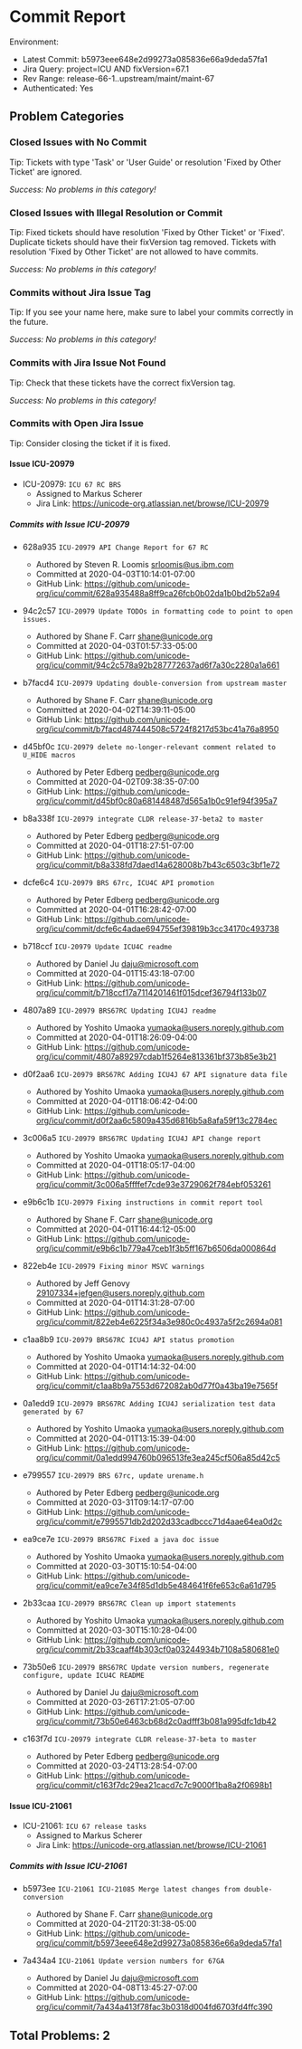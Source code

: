<!---
Copyright (C) 2018 and later: Unicode, Inc. and others.
License & terms of use: http://www.unicode.org/copyright.html
-->

Commit Report
=============

Environment:
- Latest Commit: b5973eee648e2d99273a085836e66a9deda57fa1
- Jira Query: project=ICU AND fixVersion=67.1
- Rev Range: release-66-1..upstream/maint/maint-67
- Authenticated: Yes

## Problem Categories
### Closed Issues with No Commit
Tip: Tickets with type 'Task' or 'User Guide' or resolution 'Fixed by Other Ticket' are ignored.

*Success: No problems in this category!*
### Closed Issues with Illegal Resolution or Commit
Tip: Fixed tickets should have resolution 'Fixed by Other Ticket' or 'Fixed'.
Duplicate tickets should have their fixVersion tag removed.
Tickets with resolution 'Fixed by Other Ticket' are not allowed to have commits.

*Success: No problems in this category!*

### Commits without Jira Issue Tag
Tip: If you see your name here, make sure to label your commits correctly in the future.

*Success: No problems in this category!*

### Commits with Jira Issue Not Found
Tip: Check that these tickets have the correct fixVersion tag.

*Success: No problems in this category!*

### Commits with Open Jira Issue
Tip: Consider closing the ticket if it is fixed.

#### Issue ICU-20979

- ICU-20979: `ICU 67 RC BRS`
	- Assigned to Markus Scherer
	- Jira Link: https://unicode-org.atlassian.net/browse/ICU-20979

##### Commits with Issue ICU-20979

- 628a935 `ICU-20979 API Change Report for 67 RC`
	- Authored by Steven R. Loomis <srloomis@us.ibm.com>
	- Committed at 2020-04-03T10:14:01-07:00
	- GitHub Link: https://github.com/unicode-org/icu/commit/628a935488a8ff9ca26fcb0b02da1b0bd2b52a94

- 94c2c57 `ICU-20979 Update TODOs in formatting code to point to open issues.`
	- Authored by Shane F. Carr <shane@unicode.org>
	- Committed at 2020-04-03T01:57:33-05:00
	- GitHub Link: https://github.com/unicode-org/icu/commit/94c2c578a92b287772637ad6f7a30c2280a1a661

- b7facd4 `ICU-20979 Updating double-conversion from upstream master`
	- Authored by Shane F. Carr <shane@unicode.org>
	- Committed at 2020-04-02T14:39:11-05:00
	- GitHub Link: https://github.com/unicode-org/icu/commit/b7facd487444508c5724f8217d53bc41a76a8950

- d45bf0c `ICU-20979 delete no-longer-relevant comment related to U_HIDE macros`
	- Authored by Peter Edberg <pedberg@unicode.org>
	- Committed at 2020-04-02T09:38:35-07:00
	- GitHub Link: https://github.com/unicode-org/icu/commit/d45bf0c80a681448487d565a1b0c91ef94f395a7

- b8a338f `ICU-20979 integrate CLDR release-37-beta2 to master`
	- Authored by Peter Edberg <pedberg@unicode.org>
	- Committed at 2020-04-01T18:27:51-07:00
	- GitHub Link: https://github.com/unicode-org/icu/commit/b8a338fd7daed14a628008b7b43c6503c3bf1e72

- dcfe6c4 `ICU-20979 BRS 67rc, ICU4C API promotion`
	- Authored by Peter Edberg <pedberg@unicode.org>
	- Committed at 2020-04-01T16:28:42-07:00
	- GitHub Link: https://github.com/unicode-org/icu/commit/dcfe6c4adae694755ef39819b3cc34170c493738

- b718ccf `ICU-20979 Update ICU4C readme`
	- Authored by Daniel Ju <daju@microsoft.com>
	- Committed at 2020-04-01T15:43:18-07:00
	- GitHub Link: https://github.com/unicode-org/icu/commit/b718ccf17a7114201461f015dcef36794f133b07

- 4807a89 `ICU-20979 BRS67RC Updating ICU4J readme`
	- Authored by Yoshito Umaoka <yumaoka@users.noreply.github.com>
	- Committed at 2020-04-01T18:26:09-04:00
	- GitHub Link: https://github.com/unicode-org/icu/commit/4807a89297cdab1f5264e813361bf373b85e3b21

- d0f2aa6 `ICU-20979 BRS67RC Adding ICU4J 67 API signature data file`
	- Authored by Yoshito Umaoka <yumaoka@users.noreply.github.com>
	- Committed at 2020-04-01T18:06:42-04:00
	- GitHub Link: https://github.com/unicode-org/icu/commit/d0f2aa6c5809a435d6816b5a8afa59f13c2784ec

- 3c006a5 `ICU-20979 BRS67RC Updating ICU4J API change report`
	- Authored by Yoshito Umaoka <yumaoka@users.noreply.github.com>
	- Committed at 2020-04-01T18:05:17-04:00
	- GitHub Link: https://github.com/unicode-org/icu/commit/3c006a5ffffef7cde93e3729062f784ebf053261

- e9b6c1b `ICU-20979 Fixing instructions in commit report tool`
	- Authored by Shane F. Carr <shane@unicode.org>
	- Committed at 2020-04-01T16:44:12-05:00
	- GitHub Link: https://github.com/unicode-org/icu/commit/e9b6c1b779a47ceb1f3b5ff167b6506da000864d

- 822eb4e `ICU-20979 Fixing minor MSVC warnings`
	- Authored by Jeff Genovy <29107334+jefgen@users.noreply.github.com>
	- Committed at 2020-04-01T14:31:28-07:00
	- GitHub Link: https://github.com/unicode-org/icu/commit/822eb4e6225f34a3e980c0c4937a5f2c2694a081

- c1aa8b9 `ICU-20979 BRS67RC ICU4J API status promotion`
	- Authored by Yoshito Umaoka <yumaoka@users.noreply.github.com>
	- Committed at 2020-04-01T14:14:32-04:00
	- GitHub Link: https://github.com/unicode-org/icu/commit/c1aa8b9a7553d672082ab0d77f0a43ba19e7565f

- 0a1edd9 `ICU-20979 BRS67RC Adding ICU4J serialization test data generated by 67`
	- Authored by Yoshito Umaoka <yumaoka@users.noreply.github.com>
	- Committed at 2020-04-01T13:15:39-04:00
	- GitHub Link: https://github.com/unicode-org/icu/commit/0a1edd994760b096513fe3ea245cf506a85d42c5

- e799557 `ICU-20979 BRS 67rc, update urename.h`
	- Authored by Peter Edberg <pedberg@unicode.org>
	- Committed at 2020-03-31T09:14:17-07:00
	- GitHub Link: https://github.com/unicode-org/icu/commit/e7995571db2d202d33cadbccc71d4aae64ea0d2c

- ea9ce7e `ICU-20979 BRS67RC Fixed a java doc issue`
	- Authored by Yoshito Umaoka <yumaoka@users.noreply.github.com>
	- Committed at 2020-03-30T15:10:54-04:00
	- GitHub Link: https://github.com/unicode-org/icu/commit/ea9ce7e34f85d1db5e484641f6fe653c6a61d795

- 2b33caa `ICU-20979 BRS67RC Clean up import statements`
	- Authored by Yoshito Umaoka <yumaoka@users.noreply.github.com>
	- Committed at 2020-03-30T15:10:28-04:00
	- GitHub Link: https://github.com/unicode-org/icu/commit/2b33caaff4b303cf0a03244934b7108a580681e0

- 73b50e6 `ICU-20979 BRS67RC Update version numbers, regenerate configure, update ICU4C README`
	- Authored by Daniel Ju <daju@microsoft.com>
	- Committed at 2020-03-26T17:21:05-07:00
	- GitHub Link: https://github.com/unicode-org/icu/commit/73b50e6463cb68d2c0adfff3b081a995dfc1db42

- c163f7d `ICU-20979 integrate CLDR release-37-beta to master`
	- Authored by Peter Edberg <pedberg@unicode.org>
	- Committed at 2020-03-24T13:28:54-07:00
	- GitHub Link: https://github.com/unicode-org/icu/commit/c163f7dc29ea21cacd7c7c9000f1ba8a2f0698b1

#### Issue ICU-21061

- ICU-21061: `ICU 67 release tasks`
	- Assigned to Markus Scherer
	- Jira Link: https://unicode-org.atlassian.net/browse/ICU-21061

##### Commits with Issue ICU-21061

- b5973ee `ICU-21061 ICU-21085 Merge latest changes from double-conversion`
	- Authored by Shane F. Carr <shane@unicode.org>
	- Committed at 2020-04-21T20:31:38-05:00
	- GitHub Link: https://github.com/unicode-org/icu/commit/b5973eee648e2d99273a085836e66a9deda57fa1

- 7a434a4 `ICU-21061 Update version numbers for 67GA`
	- Authored by Daniel Ju <daju@microsoft.com>
	- Committed at 2020-04-08T13:45:27-07:00
	- GitHub Link: https://github.com/unicode-org/icu/commit/7a434a413f78fac3b0318d004fd6703fd4ffc390


## Total Problems: 2

